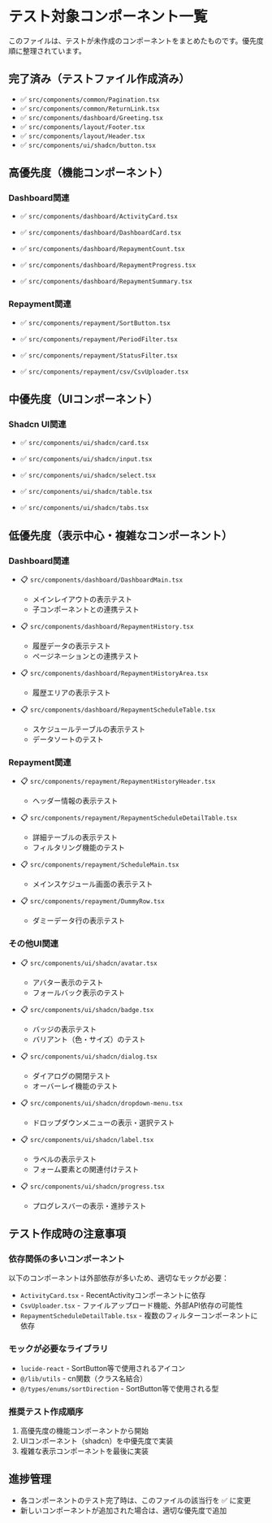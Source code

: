 # テスト対象コンポーネント一覧

このファイルは、テストが未作成のコンポーネントをまとめたものです。優先度順に整理されています。

## 完了済み（テストファイル作成済み）
- ✅ `src/components/common/Pagination.tsx`
- ✅ `src/components/common/ReturnLink.tsx`
- ✅ `src/components/dashboard/Greeting.tsx`
- ✅ `src/components/layout/Footer.tsx`
- ✅ `src/components/layout/Header.tsx`
- ✅ `src/components/ui/shadcn/button.tsx`

## 高優先度（機能コンポーネント）

### Dashboard関連
- ✅ `src/components/dashboard/ActivityCard.tsx`

- ✅ `src/components/dashboard/DashboardCard.tsx`

- ✅ `src/components/dashboard/RepaymentCount.tsx`

- ✅ `src/components/dashboard/RepaymentProgress.tsx`

- ✅ `src/components/dashboard/RepaymentSummary.tsx`

### Repayment関連
- ✅ `src/components/repayment/SortButton.tsx`

- ✅ `src/components/repayment/PeriodFilter.tsx`

- ✅ `src/components/repayment/StatusFilter.tsx`

- ✅ `src/components/repayment/csv/CsvUploader.tsx`

## 中優先度（UIコンポーネント）

### Shadcn UI関連
- ✅ `src/components/ui/shadcn/card.tsx`

- ✅ `src/components/ui/shadcn/input.tsx`

- ✅ `src/components/ui/shadcn/select.tsx`

- ✅ `src/components/ui/shadcn/table.tsx`

- ✅ `src/components/ui/shadcn/tabs.tsx`

## 低優先度（表示中心・複雑なコンポーネント）

### Dashboard関連
- 📋 `src/components/dashboard/DashboardMain.tsx`
  - メインレイアウトの表示テスト
  - 子コンポーネントとの連携テスト

- 📋 `src/components/dashboard/RepaymentHistory.tsx`
  - 履歴データの表示テスト
  - ページネーションとの連携テスト

- 📋 `src/components/dashboard/RepaymentHistoryArea.tsx`
  - 履歴エリアの表示テスト

- 📋 `src/components/dashboard/RepaymentScheduleTable.tsx`
  - スケジュールテーブルの表示テスト
  - データソートのテスト

### Repayment関連
- 📋 `src/components/repayment/RepaymentHistoryHeader.tsx`
  - ヘッダー情報の表示テスト

- 📋 `src/components/repayment/RepaymentScheduleDetailTable.tsx`
  - 詳細テーブルの表示テスト
  - フィルタリング機能のテスト

- 📋 `src/components/repayment/ScheduleMain.tsx`
  - メインスケジュール画面の表示テスト

- 📋 `src/components/repayment/DummyRow.tsx`
  - ダミーデータ行の表示テスト

### その他UI関連
- 📋 `src/components/ui/shadcn/avatar.tsx`
  - アバター表示のテスト
  - フォールバック表示のテスト

- 📋 `src/components/ui/shadcn/badge.tsx`
  - バッジの表示テスト
  - バリアント（色・サイズ）のテスト

- 📋 `src/components/ui/shadcn/dialog.tsx`
  - ダイアログの開閉テスト
  - オーバーレイ機能のテスト

- 📋 `src/components/ui/shadcn/dropdown-menu.tsx`
  - ドロップダウンメニューの表示・選択テスト

- 📋 `src/components/ui/shadcn/label.tsx`
  - ラベルの表示テスト
  - フォーム要素との関連付けテスト

- 📋 `src/components/ui/shadcn/progress.tsx`
  - プログレスバーの表示・進捗テスト

## テスト作成時の注意事項

### 依存関係の多いコンポーネント
以下のコンポーネントは外部依存が多いため、適切なモックが必要：
- `ActivityCard.tsx` - RecentActivityコンポーネントに依存
- `CsvUploader.tsx` - ファイルアップロード機能、外部API依存の可能性
- `RepaymentScheduleDetailTable.tsx` - 複数のフィルターコンポーネントに依存

### モックが必要なライブラリ
- `lucide-react` - SortButton等で使用されるアイコン
- `@/lib/utils` - cn関数（クラス名結合）
- `@/types/enums/sortDirection` - SortButton等で使用される型

### 推奨テスト作成順序
1. 高優先度の機能コンポーネントから開始
2. UIコンポーネント（shadcn）を中優先度で実装
3. 複雑な表示コンポーネントを最後に実装

## 進捗管理
- 各コンポーネントのテスト完了時は、このファイルの該当行を ✅ に変更
- 新しいコンポーネントが追加された場合は、適切な優先度で追加